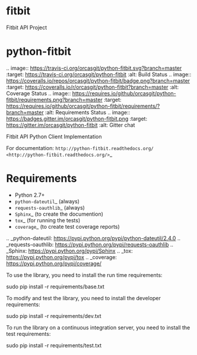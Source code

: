 # fitbit
Fitbit API Project

python-fitbit
=============

.. image:: https://travis-ci.org/orcasgit/python-fitbit.svg?branch=master
   :target: https://travis-ci.org/orcasgit/python-fitbit
   :alt: Build Status
.. image:: https://coveralls.io/repos/orcasgit/python-fitbit/badge.png?branch=master
   :target: https://coveralls.io/r/orcasgit/python-fitbit?branch=master
   :alt: Coverage Status
.. image:: https://requires.io/github/orcasgit/python-fitbit/requirements.png?branch=master
   :target: https://requires.io/github/orcasgit/python-fitbit/requirements/?branch=master
   :alt: Requirements Status
.. image:: https://badges.gitter.im/orcasgit/python-fitbit.png
   :target: https://gitter.im/orcasgit/python-fitbit
   :alt: Gitter chat

Fitbit API Python Client Implementation

For documentation: `http://python-fitbit.readthedocs.org/ <http://python-fitbit.readthedocs.org/>`_

Requirements
============

* Python 2.7+
* `python-dateutil`_ (always)
* `requests-oauthlib`_ (always)
* `Sphinx`_ (to create the documention)
* `tox`_ (for running the tests)
* `coverage`_ (to create test coverage reports)

.. _python-dateutil: https://pypi.python.org/pypi/python-dateutil/2.4.0
.. _requests-oauthlib: https://pypi.python.org/pypi/requests-oauthlib
.. _Sphinx: https://pypi.python.org/pypi/Sphinx
.. _tox: https://pypi.python.org/pypi/tox
.. _coverage: https://pypi.python.org/pypi/coverage/

To use the library, you need to install the run time requirements:

   sudo pip install -r requirements/base.txt

To modify and test the library, you need to install the developer requirements:

   sudo pip install -r requirements/dev.txt

To run the library on a continuous integration server, you need to install the test requirements:

   sudo pip install -r requirements/test.txt
